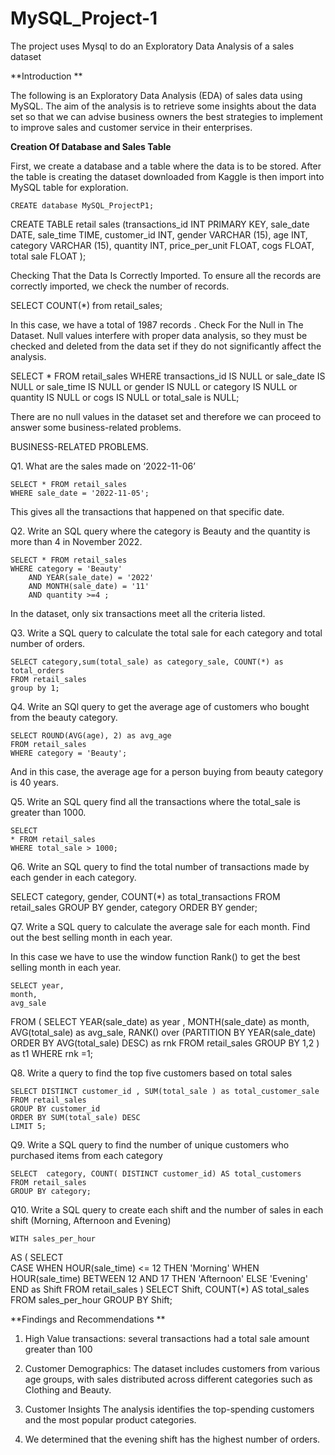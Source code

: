 # MySQL_Project-1
The project uses Mysql to do an Exploratory Data Analysis of a sales dataset 

**Introduction **

The following is an Exploratory Data Analysis (EDA) of sales data using MySQL. The aim of the analysis is to retrieve some insights about the data set so that we can advise business owners  the best strategies to implement to improve sales and customer service in their enterprises.

**Creation Of Database and Sales Table** 

First, we create a database and a table where the data is to be stored. After the table is creating the dataset downloaded from Kaggle is then import into MySQL table for exploration.


	CREATE database MySQL_ProjectP1;


CREATE TABLE retail sales 
		(transactions_id INT PRIMARY KEY,
		sale_date DATE,
                sale_time TIME,
                customer_id INT,
                gender VARCHAR (15),
                age INT,
                category VARCHAR (15),
                quantity INT,
                price_per_unit FLOAT,
                cogs FLOAT,
                total sale FLOAT 
		);
  
  
Checking That the Data Is Correctly Imported.
To ensure all the records are correctly imported, we check the number of records.

SELECT COUNT(*) from retail_sales;


In this case, we have a total of 1987 records .
Check For the Null in The Dataset. 
Null values interfere with proper data analysis, so they must be checked and deleted from the data set if they do not significantly affect the analysis.


SELECT * FROM retail_sales 
	WHERE 
	transactions_id IS NULL
    or
    sale_date IS NULL 
    or
    sale_time IS NULL 
    or
    gender IS NULL 
    or
    category IS NULL 
    or
    quantity IS NULL
    or 
    cogs IS NULL 
    or
    total_sale is NULL;
    
There are no null values in the dataset set and therefore we can proceed to answer some business-related problems. 

BUSINESS-RELATED PROBLEMS. 

Q1. What are the sales made on ‘2022-11-06’

	SELECT * FROM retail_sales 
	WHERE sale_date = '2022-11-05';  
 
This gives all the transactions that happened on that specific date.

Q2. Write an SQL query where the category is Beauty and the quantity is more than 4 in November 2022.

	SELECT * FROM retail_sales 
    WHERE category = 'Beauty' 
		AND YEAR(sale_date) = '2022' 
        AND MONTH(sale_date) = '11'
        AND quantity >=4 ;
In the dataset, only six transactions meet all the criteria listed.

Q3. Write a SQL query to calculate the total sale for each category and total number of orders.

	SELECT category,sum(total_sale) as category_sale, COUNT(*) as total_orders 
	FROM retail_sales
	group by 1;
 
Q4. Write an SQl query to get the average age of customers who bought from the beauty category. 

 	SELECT ROUND(AVG(age), 2) as avg_age
	FROM retail_sales
    WHERE category = 'Beauty';
    
And in this case, the average age for a person buying from beauty category is 40 years. 

Q5. Write an SQL query find all the transactions where the total_sale is greater than 1000.

	SELECT 
	* FROM retail_sales
    WHERE total_sale > 1000;
    
Q6. Write an SQL query to find the total number of transactions made by each gender in each category. 

SELECT category, gender, COUNT(*) as total_transactions 
FROM retail_sales
GROUP BY gender, category
ORDER BY gender;

Q7. Write a SQL query to calculate the average sale for each month. Find out the best selling month in each year. 


In this case we have to use the window function Rank() to get the best selling month in each year.

	SELECT year,
	month,
    avg_sale 
FROM
(
	SELECT  YEAR(sale_date) as year , MONTH(sale_date) as month, 
	AVG(total_sale) as avg_sale,
	RANK() over (PARTITION BY YEAR(sale_date) ORDER BY AVG(total_sale) DESC) as rnk
	FROM retail_sales
	GROUP BY 1,2 
) as t1 WHERE rnk  =1;

Q8. Write a query to find the top five customers based on total sales 

	SELECT DISTINCT customer_id , SUM(total_sale ) as total_customer_sale
	FROM retail_sales
    GROUP BY customer_id
    ORDER BY SUM(total_sale) DESC
    LIMIT 5;
    
Q9. Write a SQL query to find the number of unique customers who purchased items from each category

	SELECT  category, COUNT( DISTINCT customer_id) AS total_customers 
	FROM retail_sales
    GROUP BY category;
    
Q10. Write a SQL query to create each shift and the number of sales in each shift (Morning, Afternoon and Evening)

	WITH sales_per_hour
AS 
(
SELECT 	 
    CASE 
    WHEN HOUR(sale_time) <= 12 THEN 'Morning'
    WHEN HOUR(sale_time)  BETWEEN 12 AND 17 THEN 'Afternoon'
    ELSE 'Evening' END as Shift 
    FROM retail_sales 
)
SELECT Shift,
	COUNT(*) AS total_sales
FROM sales_per_hour
GROUP BY Shift;


**Findings and Recommendations 
**
1. High Value transactions: several transactions had a total sale amount greater than 100
   
2. Customer Demographics: The dataset includes customers from various age groups, with sales distributed across different categories such as Clothing and Beauty.
   
3. Customer Insights The analysis identifies the top-spending customers and the most popular product categories.

4. We determined that the evening shift has the highest number of orders.



